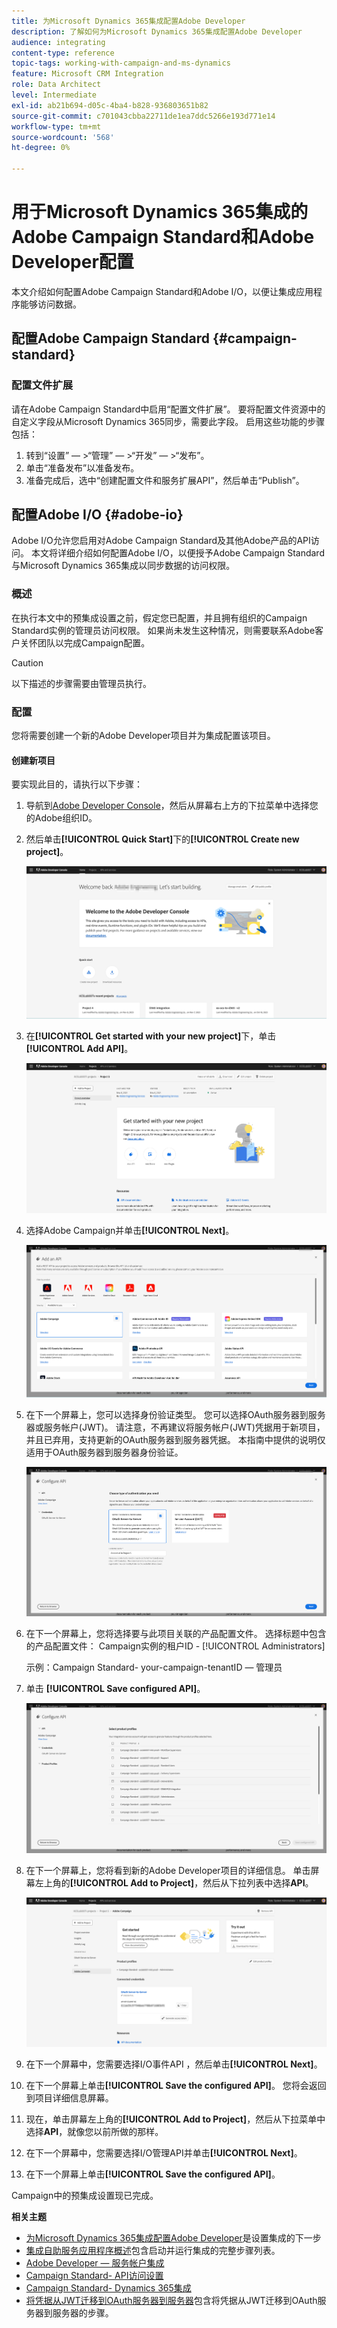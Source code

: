 ```yaml
---
title: 为Microsoft Dynamics 365集成配置Adobe Developer
description: 了解如何为Microsoft Dynamics 365集成配置Adobe Developer
audience: integrating
content-type: reference
topic-tags: working-with-campaign-and-ms-dynamics
feature: Microsoft CRM Integration
role: Data Architect
level: Intermediate
exl-id: ab21b694-d05c-4ba4-b828-936803651b82
source-git-commit: c701043cbba22711de1ea7ddc5266e193d771e14
workflow-type: tm+mt
source-wordcount: '568'
ht-degree: 0%

---
```


# 用于Microsoft Dynamics 365集成的Adobe Campaign Standard和Adobe Developer配置

本文介绍如何配置Adobe Campaign Standard和Adobe I/O，以便让集成应用程序能够访问数据。

## 配置Adobe Campaign Standard {#campaign-standard}

### 配置文件扩展

请在Adobe Campaign Standard中启用“配置文件扩展”。   要将配置文件资源中的自定义字段从Microsoft Dynamics 365同步，需要此字段。   启用这些功能的步骤包括：

1. 转到“设置” — >“管理” — >“开发” — >“发布”。
1. 单击“准备发布”以准备发布。
1. 准备完成后，选中“创建配置文件和服务扩展API”，然后单击“Publish”。

## 配置Adobe I/O {#adobe-io}

Adobe I/O允许您启用对Adobe Campaign Standard及其他Adobe产品的API访问。   本文将详细介绍如何配置Adobe I/O，以便授予Adobe Campaign Standard与Microsoft Dynamics 365集成以同步数据的访问权限。

### 概述

在执行本文中的预集成设置之前，假定您已配置，并且拥有组织的Campaign Standard实例的管理员访问权限。  如果尚未发生这种情况，则需要联系Adobe客户关怀团队以完成Campaign配置。

>[!CAUTION]
>
>以下描述的步骤需要由管理员执行。

### 配置

您将需要创建一个新的Adobe Developer项目并为集成配置该项目。

#### 创建新项目

要实现此目的，请执行以下步骤：

1. 导航到[Adobe Developer Console](https://console.adobe.io/home#)，然后从屏幕右上方的下拉菜单中选择您的Adobe组织ID。

1. 然后单击&#x200B;**[!UICONTROL Quick Start]**&#x200B;下的&#x200B;**[!UICONTROL Create new project]**。

   ![](assets/adobeIO1.png)

1. 在&#x200B;**[!UICONTROL Get started with your new project]**&#x200B;下，单击&#x200B;**[!UICONTROL Add API]**。

   ![](assets/adobeIO2.png)

1. 选择Adobe Campaign并单击&#x200B;**[!UICONTROL Next]**。

   ![](assets/adobeIO3.png)

1. 在下一个屏幕上，您可以选择身份验证类型。 您可以选择OAuth服务器到服务器或服务帐户(JWT)。 请注意，不再建议将服务帐户(JWT)凭据用于新项目，并且已弃用，支持更新的OAuth服务器到服务器凭据。 本指南中提供的说明仅适用于OAuth服务器到服务器身份验证。

   ![](assets/adobeIO4.png)

1. 在下一个屏幕上，您将选择要与此项目关联的产品配置文件。 选择标题中包含的产品配置文件： Campaign实例的租户ID - [!UICONTROL Administrators]

   示例：Campaign Standard- your-campaign-tenantID — 管理员

1. 单击 **[!UICONTROL Save configured API]**。

   ![](assets/adobeIO5.png)

1. 在下一个屏幕上，您将看到新的Adobe Developer项目的详细信息。 单击屏幕左上角的&#x200B;**[!UICONTROL Add to Project]**，然后从下拉列表中选择&#x200B;**API**。

   ![](assets/adobeIO6.png)

1. 在下一个屏幕中，您需要选择I/O事件API ，然后单击&#x200B;**[!UICONTROL Next]**。

1. 在下一个屏幕上单击&#x200B;**[!UICONTROL Save the configured API]**。  您将会返回到项目详细信息屏幕。

1. 现在，单击屏幕左上角的&#x200B;**[!UICONTROL Add to Project]**，然后从下拉菜单中选择&#x200B;**API**，就像您以前所做的那样。

1. 在下一个屏幕中，您需要选择I/O管理API并单击&#x200B;**[!UICONTROL Next]**。

1. 在下一个屏幕上单击&#x200B;**[!UICONTROL Save the configured API]**。

Campaign中的预集成设置现已完成。

**相关主题**

* [为Microsoft Dynamics 365集成配置Adobe Developer](../../integrating/using/d365-acs-configure-adobe-io.md)是设置集成的下一步
* [集成自助服务应用程序概述](../../integrating/using/d365-acs-self-service-app-quick-start-guide.md)包含启动并运行集成的完整步骤列表。
* [Adobe Developer — 服务帐户集成](https://developer.adobe.com/developer-console/docs/guides/#!AdobeDocs/adobeio-auth/master/AuthenticationOverview/ServiceAccountIntegration.md)
* [Campaign Standard- API访问设置](../../api/using/setting-up-api-access.md)
* [Campaign Standard- Dynamics 365集成](../../integrating/using/d365-acs-configure-d365.md)
* [将凭据从JWT迁移到OAuth服务器到服务器](../../integrating/using/d365-acs-self-service-app-migrate-credentials.md)包含将凭据从JWT迁移到OAuth服务器到服务器的步骤。

